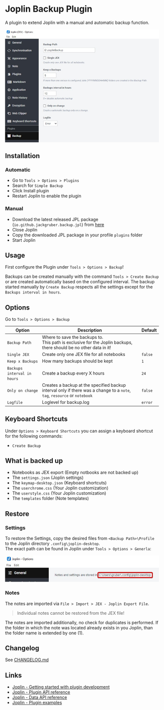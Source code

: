 # Joplin Backup Plugin

A plugin to extend Joplin with a manual and automatic backup function.

<img src=img/main.jpg>

## Installation

### Automatic

- Go to `Tools > Options > Plugins`
- Search for `Simple Backup`
- Click Install plugin
- Restart Joplin to enable the plugin

### Manual

- Download the latest released JPL package (`io.github.jackgruber.backup.jpl`) from [here](https://github.com/JackGruber/joplin-plugin-backup/releases/latest)
- Close Joplin
- Copy the downloaded JPL package in your profile `plugins` folder
- Start Joplin

## Usage

First configure the Plugin under `Tools > Options > Backup`!

Backups can be created manually with the command `Tools > Create Backup` or are created automatically based on the configured interval.
The backup started manually by `Create Backup` respects all the settings except for the `Backups interval in hours`.

## Options

Go to `Tools > Options > Backup`

| Option                      | Description                                                                                                               | Default |
| --------------------------- | ------------------------------------------------------------------------------------------------------------------------- | ------- |
| `Backup Path`               | Where to save the backups to. <br>This path is exclusive for the Joplin backups, there should be no other data in it!     |         |
| `Single JEX`                | Create only one JEX file for all notebooks                                                                                | `false` |
| `Keep x Backups`            | How many backups should be kept                                                                                           | `1`     |
| `Backups interval in hours` | Create a backup every X hours                                                                                             | `24`    |
| `Only on change`            | Creates a backup at the specified backup interval only if there was a change to a `note`, `tag`, `resource` or `notebook` | `false` |
| `Logfile`                   | Loglevel for backup.log                                                                                                   | `error` |

## Keyboard Shortcuts

Under `Options > Keyboard Shortcuts` you can assign a keyboard shortcut for the following commands:

- `Create Backup`

## What is backed up

- Notebooks as JEX export (Empty notbooks are not backed up)
- The `settings.json` (Joplin settings)
- The `keymap-desktop.json` (Keyboard shortcuts)
- The `userchrome.css` (Your Joplin customization)
- The `userstyle.css` (Your Joplin customization)
- The `templates` folder (Note templates)

## Restore

### Settings

To restore the Settings, copy the desired files from `<Backup Path>\Profile` to the Joplin directory `.config\joplin-desktop`.  
The exact path can be found in Joplin under `Tools > Options > Generla`:

<img src=img/joplin_path_in_gui.jpg>

### Notes

The notes are imported via `File > Import > JEX - Joplin Export File`.

> Individual notes cannot be restored from the JEX file!

The notes are imported additionally, no check for duplicates is performed.
If the folder in which the note was located already exists in you Joplin, than the folder name is extended by one (1).

## Changelog

See [CHANGELOG.md](CHANGELOG.md)

## Links

- [Joplin - Getting started with plugin development](https://joplinapp.org/api/get_started/plugins/)
- [Joplin - Plugin API reference](https://joplinapp.org/api/references/plugin_api/classes/joplin.html)
- [Joplin - Data API reference](https://joplinapp.org/api/references/rest_api/)
- [Joplin - Plugin examples](https://github.com/laurent22/joplin/tree/dev/packages/app-cli/tests/support/plugins)
